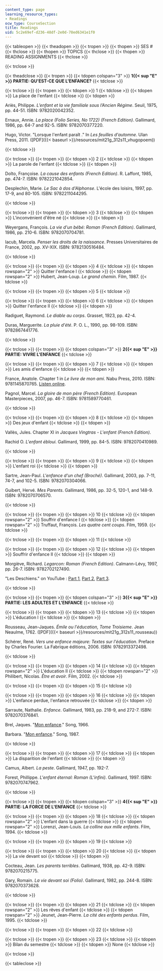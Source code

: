 ```yaml
---
content_type: page
learning_resource_types:
- Readings
ocw_type: CourseSection
title: Readings
uid: 5c2e69ef-d236-48df-2e0d-78ed6341e1f0
---
```


{{< tableopen >}}
{{< theadopen >}}
{{< tropen >}}
{{< thopen >}}
SES #
{{< thclose >}}
{{< thopen >}}
TOPICS
{{< thclose >}}
{{< thopen >}}
READING ASSIGNMENTS
{{< thclose >}}

{{< trclose >}}

{{< theadclose >}}
{{< tropen >}}
{{< tdopen colspan="3" >}}
**1{{< sup "E" >}} PARTIE: QU'EST-CE QUE L'ENFANCE?**
{{< tdclose >}}

{{< trclose >}}
{{< tropen >}}
{{< tdopen >}}
1
{{< tdclose >}}
{{< tdopen >}}
La place de l'enfant
{{< tdclose >}}
{{< tdopen >}}


Ariès, Philippe. _L’enfant et la vie familiale sous l’Ancien Régime_. Seuil, 1975, pp. 44-51. ISBN: 9782020042352.

Ernaux, Annie. _La place (Folio Series, No 1722) (French Edition)_. Gallimard, 1986, pp. 64-7 and 92-5. ISBN: 9782070377220.

Hugo, Victor. "Lorsque l'enfant paraît ." In _Les feuilles d'automne_. Ulan Press, 2011. ([PDF]({{< baseurl >}}/resources/mit21g_312s11_vhugopoem))


{{< tdclose >}}

{{< trclose >}}
{{< tropen >}}
{{< tdopen >}}
2
{{< tdclose >}}
{{< tdopen >}}
La parole de l'enfant
{{< tdclose >}}
{{< tdopen >}}


Dolto, Françoise. _La cause des enfants (French Edition)_. R. Laffont, 1985, pp. 474-7. ISBN: 9782221042854.

Desplechin, Marie. _Le Sac à dos d'Alphonse_. L'école des loisirs, 1997, pp. 17-9, and 80-105. ISBN: 9782211044295.


{{< tdclose >}}

{{< trclose >}}
{{< tropen >}}
{{< tdopen >}}
3
{{< tdclose >}}
{{< tdopen >}}
L'inconvénient d'être né
{{< tdclose >}}
{{< tdopen >}}


Weyergans, François. _La vie d'un bébé: Roman (French Edition)_. Gallimard, 1986, pp. 210-6. ISBN: 9782070704781.

Iacub, Marcela. _Penser les droits de la naissance_. Presses Universitaires de France, 2002, pp. XV-XIX. ISBN: 9782130516484.


{{< tdclose >}}

{{< trclose >}}
{{< tropen >}}
{{< tdopen >}}
4
{{< tdclose >}}
{{< tdopen rowspan="2" >}}
Quitter l'enfance I
{{< tdclose >}}
{{< tdopen rowspan="2" >}}
Hubert, Jean-Loup. _Le grand chemin_. Film, 1987.
{{< tdclose >}}

{{< trclose >}}
{{< tropen >}}
{{< tdopen >}}
5
{{< tdclose >}}

{{< trclose >}}
{{< tropen >}}
{{< tdopen >}}
6
{{< tdclose >}}
{{< tdopen >}}
Quitter l'enfance II
{{< tdclose >}}
{{< tdopen >}}


Radiguet, Raymond. _Le diable au corps_. Grasset, 1923, pp. 42-4.

Duras, Marguerite. _La pluie d'été_. P. O. L., 1990, pp. 98-109. ISBN: 9782867441776.


{{< tdclose >}}

{{< trclose >}}
{{< tropen >}}
{{< tdopen colspan="3" >}}
**2{{< sup "E" >}} PARTIE: VIVRE L'ENFANCE**
{{< tdclose >}}

{{< trclose >}}
{{< tropen >}}
{{< tdopen >}}
7
{{< tdclose >}}
{{< tdopen >}}
Les amis d'enfance
{{< tdclose >}}
{{< tdopen >}}


France, Anatole. Chapter 1 in _Le livre de mon ami_. Nabu Press, 2010. ISBN: 9781145870765. [Listen online](https://web.archive.org/web/20110719112133/http://www.litteratureaudio.net/Anatole_France_-_Le_livre_de_mon_ami_Chap01.mp3).

Pagnol, Marcel. _La gloire de mon père (French Edition)_. European Masterpieces, 2007, pp. 46-7. ISBN: 9781589770461.


{{< tdclose >}}

{{< trclose >}}
{{< tropen >}}
{{< tdopen >}}
8
{{< tdclose >}}
{{< tdopen >}}
Des jeux d'enfant
{{< tdclose >}}
{{< tdopen >}}


Vallès, Jules. Chapter XI in _Jacques Vingtras - L'enfant (French Edition)_.

Rachid O. _L'enfant ébloui_. Gallimard, 1999, pp. 84-5. ISBN: 9782070410989.


{{< tdclose >}}

{{< trclose >}}
{{< tropen >}}
{{< tdopen >}}
9
{{< tdclose >}}
{{< tdopen >}}
L'enfant roi
{{< tdclose >}}
{{< tdopen >}}


Sartre, Jean-Paul. _L'enfance d'un chef (Broché)_. Gallimard, 2003, pp. 7-11, 74-7, and 102-5. ISBN: 9782070304066.

Guibert, Hervé. _Mes Parents_. Gallimard, 1986, pp. 32-5, 120-1, and 148-9. ISBN: 9782070706570.


{{< tdclose >}}

{{< trclose >}}
{{< tropen >}}
{{< tdopen >}}
10
{{< tdclose >}}
{{< tdopen rowspan="2" >}}
Souffrir d'enfance I
{{< tdclose >}}
{{< tdopen rowspan="2" >}}
Truffaut, François. _Les quatre cent coups_. Film, 1959.
{{< tdclose >}}

{{< trclose >}}
{{< tropen >}}
{{< tdopen >}}
11
{{< tdclose >}}

{{< trclose >}}
{{< tropen >}}
{{< tdopen >}}
12
{{< tdclose >}}
{{< tdopen >}}
Souffrir d'enfance II
{{< tdclose >}}
{{< tdopen >}}


Morgiève, Richard. _Legarcon: Roman (French Edition)_. Calmann-Lévy, 1997, pp. 26-7. ISBN: 9782702127490.

"Les Deschiens." on YouTube : [Part 1](http://www.youtube.com/watch?v=Y4LiZxS1aA0), [Part 2](http://www.youtube.com/watch?v=jDfkwMX3vww&feature=related), [Part 3](http://www.youtube.com/watch?v=BpjEHrA54M0&feature=related).


{{< tdclose >}}

{{< trclose >}}
{{< tropen >}}
{{< tdopen colspan="3" >}}
**3{{< sup "E" >}} PARTIE: LES ADULTES ET L'ENFANCE**
{{< tdclose >}}

{{< trclose >}}
{{< tropen >}}
{{< tdopen >}}
13
{{< tdclose >}}
{{< tdopen >}}
L'éducation I
{{< tdclose >}}
{{< tdopen >}}


Rousseau, Jean-Jaques. _Émile ou l'éducation, Tome Troisieme_. Jean Neaulme, 1762. ([PDF]({{< baseurl >}}/resources/mit21g_312s11_rousseau))

Schérer, René. _Vers une enfance majeure: Textes sur l'éducation_. Preface by Charles Fourier. La Fabrique éditions, 2006. ISBN: 9782913372498.


{{< tdclose >}}

{{< trclose >}}
{{< tropen >}}
{{< tdopen >}}
14
{{< tdclose >}}
{{< tdopen rowspan="2" >}}
L'éducation II
{{< tdclose >}}
{{< tdopen rowspan="2" >}}
Philibert, Nicolas. _Être et avoir_. Film, 2002.
{{< tdclose >}}

{{< trclose >}}
{{< tropen >}}
{{< tdopen >}}
15
{{< tdclose >}}

{{< trclose >}}
{{< tropen >}}
{{< tdopen >}}
16
{{< tdclose >}}
{{< tdopen >}}
L'enfance perdue, l'enfance retrouvée
{{< tdclose >}}
{{< tdopen >}}


Sarraute, Nathalie. _Enfance_. Gallimard, 1983, pp. 218-9, and 272-7. ISBN: 9782070376841.

Brel, Jaques. "[Mon enfance](http://www.youtube.com/watch?v=tqtqUABH4ig)." Song, 1966.

Barbara. "[Mon enfance](http://www.youtube.com/watch?v=L-ToyNEYFmY&playnext=1&list=PL9CA037FDF8EF55D8)." Song, 1987.


{{< tdclose >}}

{{< trclose >}}
{{< tropen >}}
{{< tdopen >}}
17
{{< tdclose >}}
{{< tdopen >}}
La disparition de l'enfant
{{< tdclose >}}
{{< tdopen >}}


Camus, Albert. _La peste_. Gallimard, 1947, pp. 192-7.

Forest, Phillippe. _L'enfant éternal: Roman (L'infini)_. Gallimard, 1997. ISBN: 9782070747962.


{{< tdclose >}}

{{< trclose >}}
{{< tropen >}}
{{< tdopen colspan="3" >}}
**4{{< sup "E" >}} PARTIE: LA FORCE DE L'ENFANCE**
{{< tdclose >}}

{{< trclose >}}
{{< tropen >}}
{{< tdopen >}}
18
{{< tdclose >}}
{{< tdopen rowspan="2" >}}
L'enfant dans la guerre
{{< tdclose >}}
{{< tdopen rowspan="2" >}}
Lorenzi, Jean-Louis. _La colline aux mille enfants_. Film, 1994.
{{< tdclose >}}

{{< trclose >}}
{{< tropen >}}
{{< tdopen >}}
19
{{< tdclose >}}

{{< trclose >}}
{{< tropen >}}
{{< tdopen >}}
20
{{< tdclose >}}
{{< tdopen >}}
La vie devant soi
{{< tdclose >}}
{{< tdopen >}}


Cocteau, Jean. _Les parents terribles_. Gallimard, 1938, pp. 42-9. ISBN: 9782070215775.

Gary, Romain. _La vie devant soi (Folio)_. Gallimard, 1982, pp. 244-8. ISBN: 9782070373628.


{{< tdclose >}}

{{< trclose >}}
{{< tropen >}}
{{< tdopen >}}
21
{{< tdclose >}}
{{< tdopen rowspan="2" >}}
Les rêves d'enfant
{{< tdclose >}}
{{< tdopen rowspan="2" >}}
Jeunet, Jean-Pierre. _La cité des enfants perdus_. Film, 1995.
{{< tdclose >}}

{{< trclose >}}
{{< tropen >}}
{{< tdopen >}}
22
{{< tdclose >}}

{{< trclose >}}
{{< tropen >}}
{{< tdopen >}}
23
{{< tdclose >}}
{{< tdopen >}}
Bilan du semestre
{{< tdclose >}}
{{< tdopen >}}
None
{{< tdclose >}}

{{< trclose >}}

{{< tableclose >}}